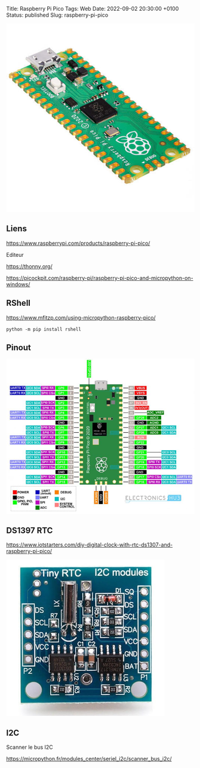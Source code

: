 Title: Raspberry Pi Pico
Tags: Web
Date: 2022-09-02 20:30:00 +0100
Status: published
Slug: raspberry-pi-pico


![Raspberry Pi Pico](img/raspberry-pi-pico-sm.jpg)

## Liens

<https://www.raspberrypi.com/products/raspberry-pi-pico/>

Editeur

<https://thonny.org/>

<https://picockpit.com/raspberry-pi/raspberry-pi-pico-and-micropython-on-windows/>

## RShell

<https://www.mfitzp.com/using-micropython-raspberry-pico/>

    python -m pip install rshell
    

## Pinout

![Pico Pinout](img/Raspberry-Pi-Pico-Pinout.jpg)


## DS1397 RTC

<https://www.iotstarters.com/diy-digital-clock-with-rtc-ds1307-and-raspberry-pi-pico/>

![ds1307](img/ds1307-RTC-module-min.jpg)

## I2C

Scanner le bus I2C

<https://micropython.fr/modules_center/seriel_i2c/scanner_bus_i2c/>

